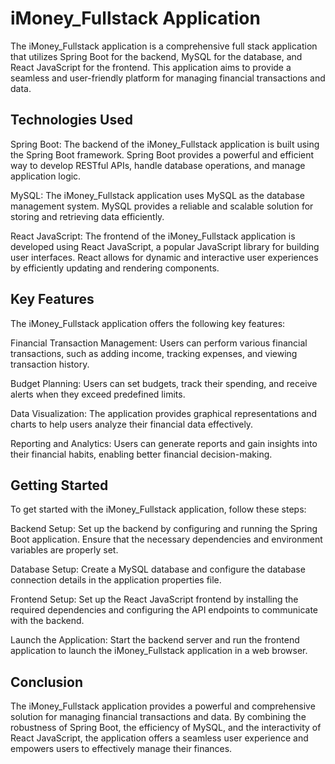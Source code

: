 # iMoney_Fullstack Application
The iMoney_Fullstack application is a comprehensive full stack application that utilizes Spring Boot for the backend, MySQL for the database, and React JavaScript for the frontend. This application aims to provide a seamless and user-friendly platform for managing financial transactions and data.

## Technologies Used
Spring Boot: The backend of the iMoney_Fullstack application is built using the Spring Boot framework. Spring Boot provides a powerful and efficient way to develop RESTful APIs, handle database operations, and manage application logic.

MySQL: The iMoney_Fullstack application uses MySQL as the database management system. MySQL provides a reliable and scalable solution for storing and retrieving data efficiently.

React JavaScript: The frontend of the iMoney_Fullstack application is developed using React JavaScript, a popular JavaScript library for building user interfaces. React allows for dynamic and interactive user experiences by efficiently updating and rendering components.

## Key Features
The iMoney_Fullstack application offers the following key features:


Financial Transaction Management: Users can perform various financial transactions, such as adding income, tracking expenses, and viewing transaction history.

Budget Planning: Users can set budgets, track their spending, and receive alerts when they exceed predefined limits.

Data Visualization: The application provides graphical representations and charts to help users analyze their financial data effectively.

Reporting and Analytics: Users can generate reports and gain insights into their financial habits, enabling better financial decision-making.

## Getting Started
To get started with the iMoney_Fullstack application, follow these steps:

Backend Setup: Set up the backend by configuring and running the Spring Boot application. Ensure that the necessary dependencies and environment variables are properly set.

Database Setup: Create a MySQL database and configure the database connection details in the application properties file.

Frontend Setup: Set up the React JavaScript frontend by installing the required dependencies and configuring the API endpoints to communicate with the backend.

Launch the Application: Start the backend server and run the frontend application to launch the iMoney_Fullstack application in a web browser.

## Conclusion
The iMoney_Fullstack application provides a powerful and comprehensive solution for managing financial transactions and data. By combining the robustness of Spring Boot, the efficiency of MySQL, and the interactivity of React JavaScript, the application offers a seamless user experience and empowers users to effectively manage their finances.
